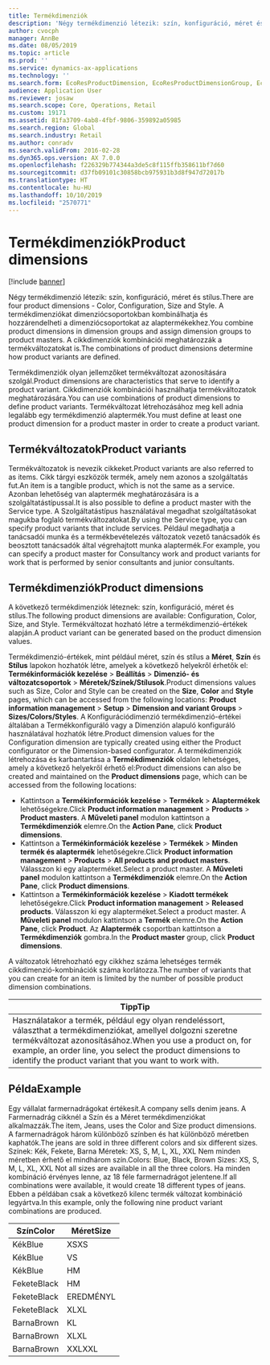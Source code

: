 ```yaml
---
title: Termékdimenziók
description: 'Négy termékdimenzió létezik: szín, konfiguráció, méret és stílus. A termékdimenziókat dimenziócsoportokban kombinálhatja és hozzárendelheti a dimenziócsoportokat az alaptermékekhez. A cikkdimenziók kombinációi meghatározzák a termékváltozatokat is.'
author: cvocph
manager: AnnBe
ms.date: 08/05/2019
ms.topic: article
ms.prod: ''
ms.service: dynamics-ax-applications
ms.technology: ''
ms.search.form: EcoResProductDimension, EcoResProductDimensionGroup, EcoResProductMasterDimension, RetailEcoResColor, RetailEcoResSize, RetailEcoResStyle
audience: Application User
ms.reviewer: josaw
ms.search.scope: Core, Operations, Retail
ms.custom: 19171
ms.assetid: 81fa3709-4ab8-4fbf-9806-359892a05985
ms.search.region: Global
ms.search.industry: Retail
ms.author: conradv
ms.search.validFrom: 2016-02-28
ms.dyn365.ops.version: AX 7.0.0
ms.openlocfilehash: f226329b774344a3de5c8f115ffb358611bf7d60
ms.sourcegitcommit: d37fb09101c30858bcb975931b3d8f947d72017b
ms.translationtype: HT
ms.contentlocale: hu-HU
ms.lasthandoff: 10/10/2019
ms.locfileid: "2570771"
---
```

# <a name="product-dimensions"></a><span data-ttu-id="40f52-105">Termékdimenziók</span><span class="sxs-lookup"><span data-stu-id="40f52-105">Product dimensions</span></span>

[!include [banner](../includes/banner.md)]

<span data-ttu-id="40f52-106">Négy termékdimenzió létezik: szín, konfiguráció, méret és stílus.</span><span class="sxs-lookup"><span data-stu-id="40f52-106">There are four product dimensions -  Color, Configuration, Size and Style.</span></span> <span data-ttu-id="40f52-107">A termékdimenziókat dimenziócsoportokban kombinálhatja és hozzárendelheti a dimenziócsoportokat az alaptermékekhez.</span><span class="sxs-lookup"><span data-stu-id="40f52-107">You combine product dimensions in dimension groups and assign dimension groups to product masters.</span></span> <span data-ttu-id="40f52-108">A cikkdimenziók kombinációi meghatározzák a termékváltozatokat is.</span><span class="sxs-lookup"><span data-stu-id="40f52-108">The combinations of product dimensions determine how product variants are defined.</span></span>

<span data-ttu-id="40f52-109">Termékdimenziók olyan jellemzőket termékváltozat azonosítására szolgál.</span><span class="sxs-lookup"><span data-stu-id="40f52-109">Product dimensions are characteristics that serve to identify a product variant.</span></span> <span data-ttu-id="40f52-110">Cikkdimenziók kombinációi használhatja termékváltozatok meghatározására.</span><span class="sxs-lookup"><span data-stu-id="40f52-110">You can use combinations of product dimensions to define product variants.</span></span> <span data-ttu-id="40f52-111">Termékváltozat létrehozásához meg kell adnia legalább egy termékdimenzió alaptermék.</span><span class="sxs-lookup"><span data-stu-id="40f52-111">You must define at least one product dimension for a product master in order to create a product variant.</span></span>

## <a name="product-variants"></a><span data-ttu-id="40f52-112">Termékváltozatok</span><span class="sxs-lookup"><span data-stu-id="40f52-112">Product variants</span></span>

<span data-ttu-id="40f52-113">Termékváltozatok is nevezik cikkeket.</span><span class="sxs-lookup"><span data-stu-id="40f52-113">Product variants are also referred to as items.</span></span> <span data-ttu-id="40f52-114">Cikk tárgyi eszközök termék, amely nem azonos a szolgáltatás fut.</span><span class="sxs-lookup"><span data-stu-id="40f52-114">An item is a tangible product, which is not the same as a service.</span></span> <span data-ttu-id="40f52-115">Azonban lehetőség van alaptermék meghatározására is a szolgáltatástípussal.</span><span class="sxs-lookup"><span data-stu-id="40f52-115">It is also possible to define a product master with the Service type.</span></span> <span data-ttu-id="40f52-116">A Szolgáltatástípus használatával megadhat szolgáltatásokat magukba foglaló termékváltozatokat.</span><span class="sxs-lookup"><span data-stu-id="40f52-116">By using the Service type, you can specify product variants that include services.</span></span> <span data-ttu-id="40f52-117">Például megadhatja a tanácsadói munka és a termékbevételezés változatok vezető tanácsadók és beosztott tanácsadók által végrehajtott munka alaptermék.</span><span class="sxs-lookup"><span data-stu-id="40f52-117">For example, you can specify a product master for Consultancy work and product variants for work that is performed by senior consultants and junior consultants.</span></span>

## <a name="product-dimensions"></a><span data-ttu-id="40f52-118">Termékdimenziók</span><span class="sxs-lookup"><span data-stu-id="40f52-118">Product dimensions</span></span>
<span data-ttu-id="40f52-119">A következő termékdimenziók léteznek: szín, konfiguráció, méret és stílus.</span><span class="sxs-lookup"><span data-stu-id="40f52-119">The following product dimensions are available: Configuration, Color, Size, and Style.</span></span> <span data-ttu-id="40f52-120">Termékváltozat hozható létre a termékdimenzió-értékek alapján.</span><span class="sxs-lookup"><span data-stu-id="40f52-120">A product variant can be generated based on the product dimension values.</span></span>

<span data-ttu-id="40f52-121">Termékdimenzió-értékek, mint például méret, szín és stílus a **Méret**, **Szín** és **Stílus** lapokon hozhatók létre, amelyek a következő helyekről érhetők el: **Termékinformációk kezelése** &gt; **Beállítás** &gt; **Dimenzió- és változatcsoportok** &gt; **Méretek/Színek/Stílusok**.</span><span class="sxs-lookup"><span data-stu-id="40f52-121">Product dimensions values such as Size, Color and Style can be created on the **Size**, **Color** and **Style** pages, which can be accessed from the following locations: **Product information management** &gt; **Setup** &gt; **Dimension and variant Groups** &gt; **Sizes/Colors/Styles**.</span></span> <span data-ttu-id="40f52-122">A Konfigurációdimenzió termékdimenzió-értékei általában a Termékkonfiguráló vagy a Dimenzión alapuló konfiguráló használatával hozhatók létre.</span><span class="sxs-lookup"><span data-stu-id="40f52-122">Product dimension values for the Configuration dimension are typically created using either the Product configurator or the Dimension-based configurator.</span></span> <span data-ttu-id="40f52-123">A termékdimenziók létrehozása és karbantartása a **Termékdimenziók** oldalon lehetséges, amely a következő helyekről érhető el:</span><span class="sxs-lookup"><span data-stu-id="40f52-123">Product dimensions can also be created and maintained on the **Product dimensions** page, which can be accessed from the following locations:</span></span>
-   <span data-ttu-id="40f52-124">Kattintson a **Termékinformációk kezelése** &gt; **Termékek** &gt; **Alaptermékek** lehetőségekre.</span><span class="sxs-lookup"><span data-stu-id="40f52-124">Click **Product information management** &gt; **Products** &gt; **Product masters**.</span></span> <span data-ttu-id="40f52-125">A **Műveleti panel** modulon kattintson a **Termékdimenziók** elemre.</span><span class="sxs-lookup"><span data-stu-id="40f52-125">On the **Action Pane**, click **Product dimensions**.</span></span>
-   <span data-ttu-id="40f52-126">Kattintson a  **Termékinformációk kezelése** &gt; **Termékek** &gt; **Minden termék és alaptermék** lehetőségekre.</span><span class="sxs-lookup"><span data-stu-id="40f52-126">Click **Product information management** &gt; **Products** &gt; **All products and product masters**.</span></span> <span data-ttu-id="40f52-127">Válasszon ki egy alapterméket.</span><span class="sxs-lookup"><span data-stu-id="40f52-127">Select a product master.</span></span> <span data-ttu-id="40f52-128">A **Műveleti panel** modulon kattintson a **Termékdimenziók** elemre.</span><span class="sxs-lookup"><span data-stu-id="40f52-128">On the **Action Pane**, click **Product dimensions**.</span></span>
-   <span data-ttu-id="40f52-129">Kattintson a **Termékinformációk kezelése** &gt; **Kiadott termékek** lehetőségekre.</span><span class="sxs-lookup"><span data-stu-id="40f52-129">Click **Product information management** &gt; **Released products**.</span></span> <span data-ttu-id="40f52-130">Válasszon ki egy alapterméket.</span><span class="sxs-lookup"><span data-stu-id="40f52-130">Select a product master.</span></span> <span data-ttu-id="40f52-131">A **Műveleti panel** modulon kattintson a **Termék** elemre.</span><span class="sxs-lookup"><span data-stu-id="40f52-131">On the **Action Pane**, click **Product**.</span></span> <span data-ttu-id="40f52-132">Az **Alaptermék** csoportban kattintson a **Termékdimenziók** gombra.</span><span class="sxs-lookup"><span data-stu-id="40f52-132">In the **Product master** group, click **Product dimensions**.</span></span>

<span data-ttu-id="40f52-133">A változatok létrehozható egy cikkhez száma lehetséges termék cikkdimenzió-kombinációk száma korlátozza.</span><span class="sxs-lookup"><span data-stu-id="40f52-133">The number of variants that you can create for an item is limited by the number of possible product dimension combinations.</span></span>

| <span data-ttu-id="40f52-134">**Tipp**</span><span class="sxs-lookup"><span data-stu-id="40f52-134">**Tip**</span></span>                                                                                                                                              |
|------------------------------------------------------------------------------------------------------------------------------------------------------|
| <span data-ttu-id="40f52-135">Használatakor a termék, például egy olyan rendeléssort, választhat a termékdimenziókat, amellyel dolgozni szeretne termékváltozat azonosításához.</span><span class="sxs-lookup"><span data-stu-id="40f52-135">When you use a product on, for example, an order line, you select the product dimensions to identify the product variant that you want to work with.</span></span> |

## <a name="example"></a><span data-ttu-id="40f52-136">Példa</span><span class="sxs-lookup"><span data-stu-id="40f52-136">Example</span></span>
<span data-ttu-id="40f52-137">Egy vállalat farmernadrágokat értékesít.</span><span class="sxs-lookup"><span data-stu-id="40f52-137">A company sells denim jeans.</span></span> <span data-ttu-id="40f52-138">A Farmernadrág cikknél a Szín és a Méret termékdimenziókat alkalmazzák.</span><span class="sxs-lookup"><span data-stu-id="40f52-138">The item, Jeans, uses the Color and Size product dimensions.</span></span> <span data-ttu-id="40f52-139">A farmernadrágok három különböző színben és hat különböző méretben kaphatók.</span><span class="sxs-lookup"><span data-stu-id="40f52-139">The jeans are sold in three different colors and six different sizes.</span></span> <span data-ttu-id="40f52-140">Színek: Kék, Fekete, Barna Méretek: XS, S, M, L, XL, XXL Nem minden méretben érhető el mindhárom szín.</span><span class="sxs-lookup"><span data-stu-id="40f52-140">Colors: Blue, Black, Brown Sizes: XS, S, M, L, XL, XXL Not all sizes are available in all the three colors.</span></span> <span data-ttu-id="40f52-141">Ha minden kombináció érvényes lenne, az 18 féle farmernadrágot jelentene.</span><span class="sxs-lookup"><span data-stu-id="40f52-141">If all combinations were available, it would create 18 different types of jeans.</span></span> <span data-ttu-id="40f52-142">Ebben a példában csak a következő kilenc termék változat kombináció legyártva.</span><span class="sxs-lookup"><span data-stu-id="40f52-142">In this example, only the following nine product variant combinations are produced.</span></span>

| <span data-ttu-id="40f52-143">Szín</span><span class="sxs-lookup"><span data-stu-id="40f52-143">Color</span></span> | <span data-ttu-id="40f52-144">Méret</span><span class="sxs-lookup"><span data-stu-id="40f52-144">Size</span></span> |
|-------|------|
| <span data-ttu-id="40f52-145">Kék</span><span class="sxs-lookup"><span data-stu-id="40f52-145">Blue</span></span>  | <span data-ttu-id="40f52-146">XS</span><span class="sxs-lookup"><span data-stu-id="40f52-146">XS</span></span>   |
| <span data-ttu-id="40f52-147">Kék</span><span class="sxs-lookup"><span data-stu-id="40f52-147">Blue</span></span>  | <span data-ttu-id="40f52-148">V</span><span class="sxs-lookup"><span data-stu-id="40f52-148">S</span></span>    |
| <span data-ttu-id="40f52-149">Kék</span><span class="sxs-lookup"><span data-stu-id="40f52-149">Blue</span></span>  | <span data-ttu-id="40f52-150">H</span><span class="sxs-lookup"><span data-stu-id="40f52-150">M</span></span>    |
| <span data-ttu-id="40f52-151">Fekete</span><span class="sxs-lookup"><span data-stu-id="40f52-151">Black</span></span> | <span data-ttu-id="40f52-152">H</span><span class="sxs-lookup"><span data-stu-id="40f52-152">M</span></span>    |
| <span data-ttu-id="40f52-153">Fekete</span><span class="sxs-lookup"><span data-stu-id="40f52-153">Black</span></span> | <span data-ttu-id="40f52-154">EREDMÉNY</span><span class="sxs-lookup"><span data-stu-id="40f52-154">L</span></span>    |
| <span data-ttu-id="40f52-155">Fekete</span><span class="sxs-lookup"><span data-stu-id="40f52-155">Black</span></span> | <span data-ttu-id="40f52-156">XL</span><span class="sxs-lookup"><span data-stu-id="40f52-156">XL</span></span>   |
| <span data-ttu-id="40f52-157">Barna</span><span class="sxs-lookup"><span data-stu-id="40f52-157">Brown</span></span> | <span data-ttu-id="40f52-158">K</span><span class="sxs-lookup"><span data-stu-id="40f52-158">L</span></span>    |
| <span data-ttu-id="40f52-159">Barna</span><span class="sxs-lookup"><span data-stu-id="40f52-159">Brown</span></span> | <span data-ttu-id="40f52-160">XL</span><span class="sxs-lookup"><span data-stu-id="40f52-160">XL</span></span>   |
| <span data-ttu-id="40f52-161">Barna</span><span class="sxs-lookup"><span data-stu-id="40f52-161">Brown</span></span> | <span data-ttu-id="40f52-162">XXL</span><span class="sxs-lookup"><span data-stu-id="40f52-162">XXL</span></span>  |





